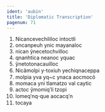 ```yaml
---
ident: 'aubin'
title: 'Diplomatic Transcription'
pagenum: 71
---
```

1.	Nicancevechililoc intoctli
2.	oncanpeuh ynic mayanaloc
3.	nican ỹnecetochvilloc
4.	qnanhtica neanoc yquac
5.	ỹnetotonacauilloc
6.	Nicãmolpi yᵕtoxiuh yechiqnaceppa
7.	molpia yva yq~c ynaca aocmocõ
8.	momaca yni tlamatzo val caytic
9.	actoc ỹmomiqʹli tzopi
10.	 lomeqʹnqᵕque aocacqʹn
11.	 tocaya
